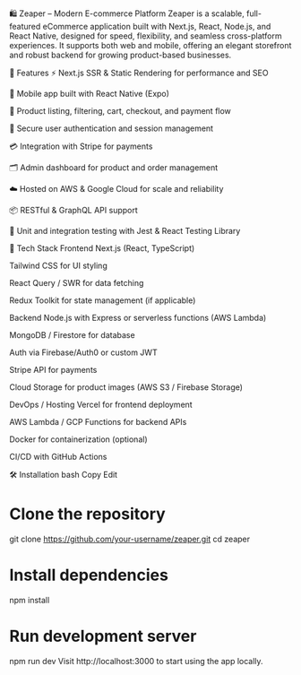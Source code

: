 🛍️ Zeaper – Modern E-commerce Platform
Zeaper is a scalable, full-featured eCommerce application built with Next.js, React, Node.js, and React Native, designed for speed, flexibility, and seamless cross-platform experiences. It supports both web and mobile, offering an elegant storefront and robust backend for growing product-based businesses.

🚀 Features
⚡️ Next.js SSR & Static Rendering for performance and SEO

📱 Mobile app built with React Native (Expo)

🛒 Product listing, filtering, cart, checkout, and payment flow

🔐 Secure user authentication and session management

💳 Integration with Stripe for payments

🗂 Admin dashboard for product and order management

☁️ Hosted on AWS & Google Cloud for scale and reliability

📦 RESTful & GraphQL API support

🧪 Unit and integration testing with Jest & React Testing Library

🧰 Tech Stack
Frontend
Next.js (React, TypeScript)

Tailwind CSS for UI styling

React Query / SWR for data fetching

Redux Toolkit for state management (if applicable)

Backend
Node.js with Express or serverless functions (AWS Lambda)

MongoDB / Firestore for database

Auth via Firebase/Auth0 or custom JWT

Stripe API for payments

Cloud Storage for product images (AWS S3 / Firebase Storage)

DevOps / Hosting
Vercel for frontend deployment

AWS Lambda / GCP Functions for backend APIs

Docker for containerization (optional)

CI/CD with GitHub Actions

🛠️ Installation
bash
Copy
Edit
# Clone the repository
git clone https://github.com/your-username/zeaper.git
cd zeaper

# Install dependencies
npm install

# Run development server
npm run dev
Visit http://localhost:3000 to start using the app locally.